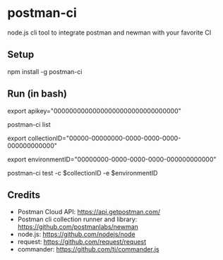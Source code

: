 # postman-ci

node.js cli tool to integrate postman and newman with your favorite CI

## Setup

npm install -g postman-ci

## Run (in bash)

export apikey="00000000000000000000000000000000"

postman-ci list

export collectionID="00000-00000000-0000-0000-0000-000000000000"

export environmentID="00000000-0000-0000-0000-000000000000"

postman-ci test -c $collectionID -e $environmentID

## Credits

- Postman Cloud API: <https://api.getpostman.com/>
- Postman cli collection runner and library: <https://github.com/postmanlabs/newman>
- node.js: <https://github.com/nodejs/node>
- request: <https://github.com/request/request>
- commander: <https://github.com/tj/commander.js>
